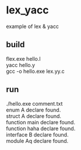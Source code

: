# lex_yacc
example of lex &amp; yacc

## build
flex.exe hello.l
</br>
yacc hello.y
</br>
gcc -o hello.exe lex.yy.c

## run
./hello.exe comment.txt
</br>
enum A declare found.
</br>
struct A declare found.
</br>
function main declare found.
</br>
function haha declare found.
</br>
interface B declare found.
</br>
module Aq declare found.
